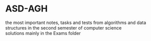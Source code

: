 # ASD-AGH
the most important notes, tasks and tests from algorithms and data structures in the second semester of computer science\
solutions mainly in the Exams folder
